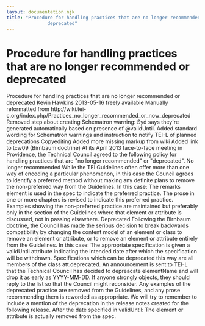 ```yaml
---
layout: documentation.njk
title: "Procedure for handling practices that are no longer recommended or
               deprecated"
---
```

<div id="tei"><h1>Procedure for handling practices that are no longer recommended or
               deprecated</h1><tei-tei data-xmlns="http://www.tei-c.org/ns/1.0" data-origname="TEI"> <tei-teiheader data-origname="teiHeader"> <tei-filedesc data-origname="fileDesc"> <tei-titlestmt data-origname="titleStmt"> <tei-title data-origname="title">Procedure for handling practices that are no longer recommended or deprecated</tei-title> <tei-author data-origname="author">Kevin Hawkins</tei-author> </tei-titlestmt> <tei-editionstmt data-origname="editionStmt"> <tei-edition data-origname="edition"> <tei-date data-origname="date">2013-05-16</tei-date> </tei-edition> </tei-editionstmt> <tei-publicationstmt data-origname="publicationStmt"> <tei-p data-origname="p">freely available</tei-p> </tei-publicationstmt> <tei-sourcedesc data-origname="sourceDesc"> <tei-p data-origname="p">Manually reformatted from <tei-ref data-origname="ref">http://wiki.tei-c.org/index.php/Practices_no_longer_recommended_or_now_deprecated</tei-ref></tei-p> </tei-sourcedesc> </tei-filedesc> <tei-revisiondesc data-origname="revisionDesc"> <tei-change data-origname="change" data-origatts="when who" when="2014-01-01" who="KSH">Removed step about creating Schematron warning: Syd says they're generated automatically based on presence of @validUntil.</tei-change> <tei-change data-origname="change" data-origatts="when who" when="2013-12-26" who="KSH">Added standard wording for Schematron warnings and instruction to notify TEI-L of planned deprecations</tei-change> <tei-change data-origname="change" data-origatts="when who" when="2013-06-20" who="KSH">Copyediting</tei-change> <tei-change data-origname="change" data-origatts="when who" when="2013-05-16" who="KSH">Added more missing markup from wiki</tei-change> <tei-change data-origname="change" data-origatts="when who" when="2013-05-16" who="KSH">Added link to tcw09 (Birnbaum doctrine)</tei-change> </tei-revisiondesc> </tei-teiheader> <tei-text data-origname="text"> <tei-body data-origname="body"> <tei-p data-origname="p">At its April 2013 face-to-face meeting in Providence, the Technical Council agreed to the following policy for handling practices that are "no longer recommended" or "deprecated".</tei-p> <tei-div data-origname="div"> <tei-head data-origname="head">No longer recommended</tei-head> <tei-p data-origname="p">While the TEI Guidelines often offer more than one way of encoding a particular phenomenon, in this case the Council agrees to identify a preferred method without making any definite plans to remove the non-preferred way from the Guidelines. In this case:</tei-p> <tei-list data-origname="list"> <tei-item data-origname="item">The <tei-gi data-origname="gi">remarks</tei-gi> element is used in the spec to indicate the preferred practice.</tei-item> <tei-item data-origname="item">The prose in one or more chapters is revised to indicate this preferred practice. Examples showing the non-preferred practice are maintained but preferably only in the section of the Guidelines where that element or attribute is discussed, not in passing elsewhere.</tei-item> </tei-list> </tei-div> <tei-div data-origname="div"> <tei-head data-origname="head">Deprecated</tei-head> <tei-p data-origname="p">Following the <tei-ref data-origname="ref" data-origatts="target" target="https://tei-c.org/activities/council/working/tcw09-backward-compatibility-and-the-maintenance-of-the-text-encoding-initiative-guidelines/">Birnbaum doctrine</tei-ref>, the Council has made the serious decision to break backwards compatibility by changing the content model of an element or class to remove an element or attribute, or to remove an element or attribute entirely from the Guidelines. In this case:</tei-p> <tei-list data-origname="list"> <tei-item data-origname="item">The appropriate specification is given a <tei-att data-origname="att">validUntil</tei-att> attribute indicating the intended date after which the specification will be withdrawn. Specifications which can be deprecated this way are all members of the class <tei-ident data-origname="ident" data-origatts="type" type="class">att.deprecated</tei-ident>.</tei-item> <tei-item data-origname="item">An announcement is sent to TEI-L that the Technical Council has decided to depreacate elementName and will drop it as early as YYYY-MM-DD. If anyone strongly objects, they should reply to the list so that the Council might reconsider.</tei-item> <tei-item data-origname="item">Any examples of the deprecated practice are removed from the Guidelines, and any prose recommending them is reworded as appropriate.</tei-item> <tei-item data-origname="item">We will try to remember to include a mention of the deprecation in the release notes created for the following release.</tei-item> </tei-list> <tei-p data-origname="p">After the date specified in <tei-att data-origname="att">validUntil</tei-att>:</tei-p> <tei-list data-origname="list"> <tei-item data-origname="item">The element or attribute is actually removed from the spec.</tei-item> </tei-list> </tei-div> </tei-body> </tei-text> </tei-tei></div>